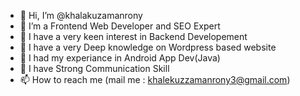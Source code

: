 - 👋 Hi, I’m @khalakuzamanrony
- 👀 I’m a Frontend Web Developer and SEO Expert
- 🌱 I have a very keen interest in Backend Developement
- 💞️ I have a very Deep knowledge on Wordpress based website
- 💞️ I had my experiance in Android App Dev(Java)
- 💞️ I have Strong Communication Skill
- 📫 How to reach me (mail me : khalekuzzamanrony3@gmail.com)

<!---
khalakuzamanrony/khalakuzamanrony is a ✨ special ✨ repository because its `README.md` (this file) appears on your GitHub profile.
You can click the Preview link to take a look at your changes.
--->
